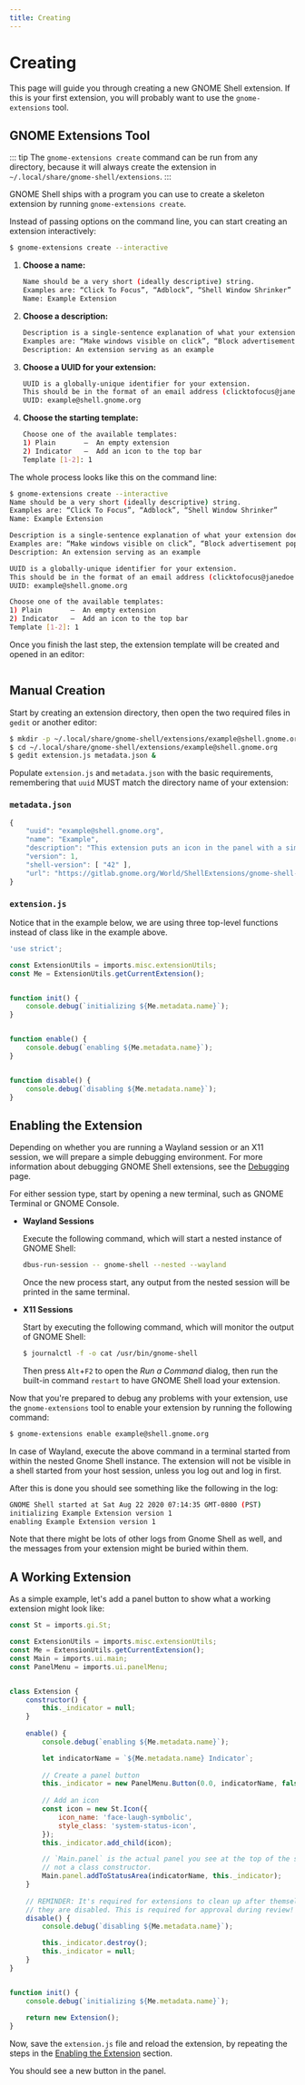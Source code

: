 ```yaml
---
title: Creating
---
```


# Creating

This page will guide you through creating a new GNOME Shell extension. If this
is your first extension, you will probably want to use the `gnome-extensions`
tool.

## GNOME Extensions Tool

::: tip
The `gnome-extensions create` command can be run from any directory, because it
will always create the extension in `~/.local/share/gnome-shell/extensions`.
:::

GNOME Shell ships with a program you can use to create a skeleton extension by
running `gnome-extensions create`.

Instead of passing options on the command line, you can start creating an
extension interactively:

```sh
$ gnome-extensions create --interactive
```

1. **Choose a name:**

   ```sh
   Name should be a very short (ideally descriptive) string.
   Examples are: “Click To Focus”, “Adblock”, “Shell Window Shrinker”
   Name: Example Extension
   ```

2. **Choose a description:**

   ```sh
   Description is a single-sentence explanation of what your extension does.
   Examples are: “Make windows visible on click”, “Block advertisement popups”, “Animate windows shrinking on minimize”
   Description: An extension serving as an example
   ```

3. **Choose a UUID for your extension:**

   ```sh
   UUID is a globally-unique identifier for your extension.
   This should be in the format of an email address (clicktofocus@janedoe.example.com)
   UUID: example@shell.gnome.org
   ```

4. **Choose the starting template:**

   ```sh
   Choose one of the available templates:
   1) Plain       –  An empty extension
   2) Indicator   –  Add an icon to the top bar
   Template [1-2]: 1
   ```

The whole process looks like this on the command line:

```sh
$ gnome-extensions create --interactive
Name should be a very short (ideally descriptive) string.
Examples are: “Click To Focus”, “Adblock”, “Shell Window Shrinker”
Name: Example Extension

Description is a single-sentence explanation of what your extension does.
Examples are: “Make windows visible on click”, “Block advertisement popups”, “Animate windows shrinking on minimize”
Description: An extension serving as an example

UUID is a globally-unique identifier for your extension.
This should be in the format of an email address (clicktofocus@janedoe.example.com)
UUID: example@shell.gnome.org

Choose one of the available templates:
1) Plain       –  An empty extension
2) Indicator   –  Add an icon to the top bar
Template [1-2]: 1
```

Once you finish the last step, the extension template will be created and opened
in an editor:

<img :src="$withBase('/assets/img/gnome-extensions-create-editor.png')" />

## Manual Creation

Start by creating an extension directory, then open the two required files in
`gedit` or another editor:

```sh
$ mkdir -p ~/.local/share/gnome-shell/extensions/example@shell.gnome.org
$ cd ~/.local/share/gnome-shell/extensions/example@shell.gnome.org
$ gedit extension.js metadata.json &
```

Populate `extension.js` and `metadata.json` with the basic requirements,
remembering that `uuid` MUST match the directory name of your extension:

### `metadata.json`

```js
{
    "uuid": "example@shell.gnome.org",
    "name": "Example",
    "description": "This extension puts an icon in the panel with a simple dropdown menu.",
    "version": 1,
    "shell-version": [ "42" ],
    "url": "https://gitlab.gnome.org/World/ShellExtensions/gnome-shell-extension-example"
}
```

### `extension.js`

Notice that in the example below, we are using three top-level functions instead
of class like in the example above.

```js
'use strict';

const ExtensionUtils = imports.misc.extensionUtils;
const Me = ExtensionUtils.getCurrentExtension();


function init() {
    console.debug(`initializing ${Me.metadata.name}`);
}


function enable() {
    console.debug(`enabling ${Me.metadata.name}`);
}


function disable() {
    console.debug(`disabling ${Me.metadata.name}`);
}
```

## Enabling the Extension

Depending on whether you are running a Wayland session or an X11 session, we
will prepare a simple debugging environment. For more information about
debugging GNOME Shell extensions, see the [Debugging](debugging.html) page.

For either session type, start by opening a new terminal, such as GNOME Terminal
or GNOME Console.

- **Wayland Sessions**

    Execute the following command, which will start a nested instance of GNOME
    Shell:

    ```sh
    dbus-run-session -- gnome-shell --nested --wayland
    ```
    
    Once the new process start, any output from the nested session will be
    printed in the same terminal.

- **X11 Sessions**

    Start by executing the following command, which will monitor the output of
    GNOME Shell:

    ```sh
    $ journalctl -f -o cat /usr/bin/gnome-shell
    ```
    
    Then press `Alt`+`F2` to open the *Run a Command* dialog, then run the
    built-in command `restart` to have GNOME Shell load your extension.

Now that you're prepared to debug any problems with your extension, use the
`gnome-extensions` tool to enable your extension by running the following command:

```sh
$ gnome-extensions enable example@shell.gnome.org
```

In case of Wayland, execute the above command in a terminal started from within
the nested Gnome Shell instance. The extension will not be visible in a shell
started from your host session, unless you log out and log in first.

After this is done you should see something like the following in the log:

```sh
GNOME Shell started at Sat Aug 22 2020 07:14:35 GMT-0800 (PST)
initializing Example Extension version 1
enabling Example Extension version 1
```

Note that there might be lots of other logs from Gnome Shell as well, and the
messages from your extension might be buried within them.

## A Working Extension

As a simple example, let's add a panel button to show what a working extension
might look like:

```js
const St = imports.gi.St;

const ExtensionUtils = imports.misc.extensionUtils;
const Me = ExtensionUtils.getCurrentExtension();
const Main = imports.ui.main;
const PanelMenu = imports.ui.panelMenu;


class Extension {
    constructor() {
        this._indicator = null;
    }
    
    enable() {
        console.debug(`enabling ${Me.metadata.name}`);

        let indicatorName = `${Me.metadata.name} Indicator`;
        
        // Create a panel button
        this._indicator = new PanelMenu.Button(0.0, indicatorName, false);
        
        // Add an icon
        const icon = new St.Icon({
            icon_name: 'face-laugh-symbolic',
            style_class: 'system-status-icon',
        });
        this._indicator.add_child(icon);

        // `Main.panel` is the actual panel you see at the top of the screen,
        // not a class constructor.
        Main.panel.addToStatusArea(indicatorName, this._indicator);
    }
    
    // REMINDER: It's required for extensions to clean up after themselves when
    // they are disabled. This is required for approval during review!
    disable() {
        console.debug(`disabling ${Me.metadata.name}`);

        this._indicator.destroy();
        this._indicator = null;
    }
}


function init() {
    console.debug(`initializing ${Me.metadata.name}`);
    
    return new Extension();
}
```

Now, save the `extension.js` file and reload the extension, by repeating the
steps in the [Enabling the Extension](#enabling-the-extension) section.

You should see a new button in the panel.
